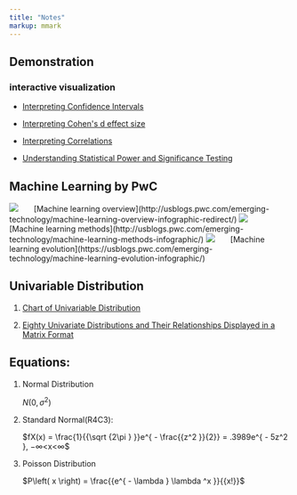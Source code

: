 ```yaml
---
title: "Notes"
markup: mmark
---
```


## Demonstration
### interactive visualization


- [Interpreting Confidence Intervals](http://rpsychologist.com/d3/CI/) 

- [Interpreting Cohen's d effect size](http://rpsychologist.com/d3/cohend/)

- [Interpreting Correlations](http://rpsychologist.com/d3/correlation/)

- [Understanding Statistical Power and Significance Testing](http://rpsychologist.com/d3/NHST/)

## Machine Learning by PwC

<img src="https://usblogs.pwc.com/emerging-technology/wp-content/uploads/2017/05/machine-learning-overview-thumb.png" style="max-width:15%;min-width:40px;" >
[Machine learning overview](http://usblogs.pwc.com/emerging-technology/machine-learning-overview-infographic-redirect/)

<img src="https://usblogs.pwc.com/emerging-technology/wp-content/uploads/2017/05/machine-learning-methods-thumb.png" style="max-width:15%;min-width:40px;" >
[Machine learning methods](http://usblogs.pwc.com/emerging-technology/machine-learning-methods-infographic/)

<img src="https://usblogs.pwc.com/emerging-technology/wp-content/uploads/2017/05/machine-learning-evolution-thumb.png" style="max-width:15%;min-width:40px;" >
[Machine learning evolution](https://usblogs.pwc.com/emerging-technology/machine-learning-evolution-infographic/)

## Univariable Distribution


1. [Chart of Univariable Distribution](https://www.wolfram.com/mathematica/new-in-8/parametric-probability-distributions/index.html)

    
    
1. [Eighty Univariate Distributions and Their Relationships Displayed in a Matrix Format](https://ieeexplore-ieee-org.proxy.lib.pdx.edu/abstract/document/5755180)

## Equations:

1. Normal Distribution

   $N\left(0,\sigma ^{2}\right)$
    
1. Standard Normal(R4C3):

   $fX(x) = \frac{1}{{\sqrt {2\pi } }}e^{ - \frac{{z^2 }}{2}} = .3989e^{ - 5z^2 }, −∞<x<∞$
    

1. Poisson Distribution

   $P\left( x \right) = \frac{{e^{ - \lambda } \lambda ^x }}{{x!}}$
